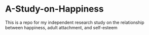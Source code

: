 # A-Study-on-Happiness
This is a repo for my independent research study on the relationship between happiness, adult attachment, and self-esteem
